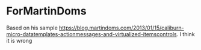 # ForMartinDoms
Based on his sample https://blog.martindoms.com/2013/01/15/caliburn-micro-datatemplates-actionmessages-and-virtualized-itemscontrols. I think it is wrong
